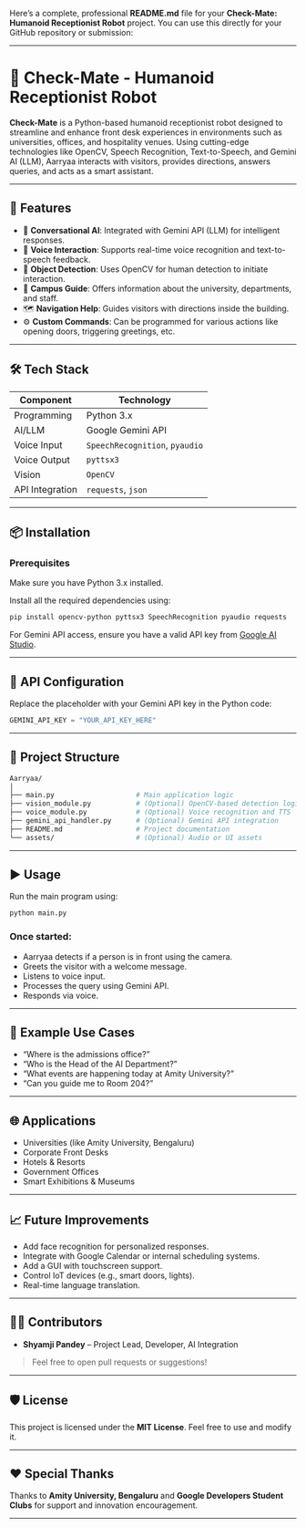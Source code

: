 Here’s a complete, professional **README.md** file for your **Check-Mate: Humanoid Receptionist Robot** project. You can use this directly for your GitHub repository or submission:

---

# 🤖 Check-Mate - Humanoid Receptionist Robot

**Check-Mate** is a Python-based humanoid receptionist robot designed to streamline and enhance front desk experiences in environments such as universities, offices, and hospitality venues. Using cutting-edge technologies like OpenCV, Speech Recognition, Text-to-Speech, and Gemini AI (LLM), Aarryaa interacts with visitors, provides directions, answers queries, and acts as a smart assistant.

---

## 🚀 Features

- 🧠 **Conversational AI**: Integrated with Gemini API (LLM) for intelligent responses.
- 🎤 **Voice Interaction**: Supports real-time voice recognition and text-to-speech feedback.
- 🎯 **Object Detection**: Uses OpenCV for human detection to initiate interaction.
- 🏫 **Campus Guide**: Offers information about the university, departments, and staff.
- 🗺️ **Navigation Help**: Guides visitors with directions inside the building.
- ⚙️ **Custom Commands**: Can be programmed for various actions like opening doors, triggering greetings, etc.

---

## 🛠️ Tech Stack

| Component        | Technology                      |
|------------------|----------------------------------|
| Programming      | Python 3.x                       |
| AI/LLM           | Google Gemini API                |
| Voice Input      | `SpeechRecognition`, `pyaudio`   |
| Voice Output     | `pyttsx3`                        |
| Vision           | `OpenCV`                         |
| API Integration  | `requests`, `json`               |

---

## 📦 Installation

### Prerequisites

Make sure you have Python 3.x installed.

Install all the required dependencies using:

```bash
pip install opencv-python pyttsx3 SpeechRecognition pyaudio requests
```

For Gemini API access, ensure you have a valid API key from [Google AI Studio](https://aistudio.google.com/).

---

## 🔐 API Configuration

Replace the placeholder with your Gemini API key in the Python code:

```python
GEMINI_API_KEY = "YOUR_API_KEY_HERE"
```

---

## 📂 Project Structure

```bash
Aarryaa/
│
├── main.py                    # Main application logic
├── vision_module.py           # (Optional) OpenCV-based detection logic
├── voice_module.py            # (Optional) Voice recognition and TTS
├── gemini_api_handler.py      # (Optional) Gemini API integration
├── README.md                  # Project documentation
└── assets/                    # (Optional) Audio or UI assets
```

---

## ▶️ Usage

Run the main program using:

```bash
python main.py
```

### Once started:
- Aarryaa detects if a person is in front using the camera.
- Greets the visitor with a welcome message.
- Listens to voice input.
- Processes the query using Gemini API.
- Responds via voice.

---

## 🧠 Example Use Cases

- “Where is the admissions office?”
- “Who is the Head of the AI Department?”
- “What events are happening today at Amity University?”
- “Can you guide me to Room 204?”

---

## 🌐 Applications

- Universities (like Amity University, Bengaluru)
- Corporate Front Desks
- Hotels & Resorts
- Government Offices
- Smart Exhibitions & Museums

---

## 📈 Future Improvements

- Add face recognition for personalized responses.
- Integrate with Google Calendar or internal scheduling systems.
- Add a GUI with touchscreen support.
- Control IoT devices (e.g., smart doors, lights).
- Real-time language translation.

---

## 🧑‍💻 Contributors

- **Shyamji Pandey** – Project Lead, Developer, AI Integration

> Feel free to open pull requests or suggestions!

---

## 🛡️ License

This project is licensed under the **MIT License**. Feel free to use and modify it.

---

## ❤️ Special Thanks

Thanks to **Amity University, Bengaluru** and **Google Developers Student Clubs** for support and innovation encouragement.

---
